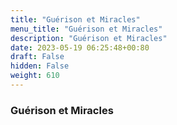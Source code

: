 ```yaml
---
title: "Guérison et Miracles"
menu_title: "Guérison et Miracles"
description: "Guérison et Miracles"
date: 2023-05-19 06:25:48+00:80
draft: False
hidden: False
weight: 610
---
```

### Guérison et Miracles
